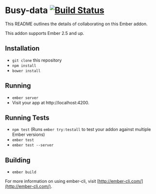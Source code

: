 # Busy-data [![Build Status](https://travis-ci.org/busybusy/webapp-busy-data.svg?branch=master)](https://travis-ci.org/busybusy/webapp-busy-data)

This README outlines the details of collaborating on this Ember addon.

This addon supports Ember 2.5 and up.

## Installation

* `git clone` this repository
* `npm install`
* `bower install`

## Running

* `ember server`
* Visit your app at http://localhost:4200.

## Running Tests

* `npm test` (Runs `ember try:testall` to test your addon against multiple Ember versions)
* `ember test`
* `ember test --server`

## Building

* `ember build`

For more information on using ember-cli, visit [http://ember-cli.com/](http://ember-cli.com/).

